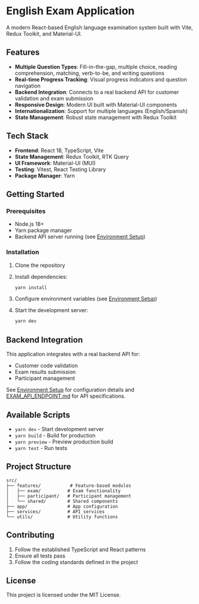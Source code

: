 # English Exam Application

A modern React-based English language examination system built with Vite, Redux Toolkit, and Material-UI.

## Features

- **Multiple Question Types**: Fill-in-the-gap, multiple choice, reading comprehension, matching, verb-to-be, and writing questions
- **Real-time Progress Tracking**: Visual progress indicators and question navigation
- **Backend Integration**: Connects to a real backend API for customer validation and exam submission
- **Responsive Design**: Modern UI built with Material-UI components
- **Internationalization**: Support for multiple languages (English/Spanish)
- **State Management**: Robust state management with Redux Toolkit

## Tech Stack

- **Frontend**: React 18, TypeScript, Vite
- **State Management**: Redux Toolkit, RTK Query
- **UI Framework**: Material-UI (MUI)
- **Testing**: Vitest, React Testing Library
- **Package Manager**: Yarn

## Getting Started

### Prerequisites

- Node.js 18+ 
- Yarn package manager
- Backend API server running (see [Environment Setup](./ENVIRONMENT_SETUP.md))

### Installation

1. Clone the repository
2. Install dependencies:
   ```bash
   yarn install
   ```

3. Configure environment variables (see [Environment Setup](./ENVIRONMENT_SETUP.md))

4. Start the development server:
   ```bash
   yarn dev
   ```

## Backend Integration

This application integrates with a real backend API for:
- Customer code validation
- Exam results submission
- Participant management

See [Environment Setup](./ENVIRONMENT_SETUP.md) for configuration details and [EXAM_API_ENDPOINT.md](./EXAM_API_ENDPOINT.md) for API specifications.

## Available Scripts

- `yarn dev` - Start development server
- `yarn build` - Build for production
- `yarn preview` - Preview production build
- `yarn test` - Run tests

## Project Structure

```
src/
├── features/           # Feature-based modules
│   ├── exam/          # Exam functionality
│   ├── participant/   # Participant management
│   └── shared/        # Shared components
├── app/               # App configuration
├── services/          # API services
└── utils/             # Utility functions
```

## Contributing

1. Follow the established TypeScript and React patterns
2. Ensure all tests pass
3. Follow the coding standards defined in the project

## License

This project is licensed under the MIT License.
